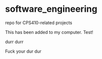 # software_engineering
repo for CPS410-related projects

This has been added to my computer.  Test!

durr durr


Fuck your dur dur
